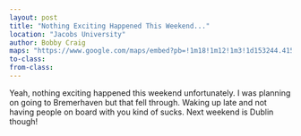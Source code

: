 ```yaml
---
layout: post
title: "Nothing Exciting Happened This Weekend..."
location: "Jacobs University"
author: Bobby Craig
maps: "https://www.google.com/maps/embed?pb=!1m18!1m12!1m3!1d153244.41592589748!2d8.596204040652324!3d53.12017489544124!2m3!1f0!2f0!3f0!3m2!1i1024!2i768!4f13.1!3m3!1m2!1s0x47b128100ceee335%3A0xc2e8885cf937df51!2sBremen%2C+Germany!5e0!3m2!1sen!2sus!4v1486819410759"
to-class:
from-class:
---
```


Yeah, nothing exciting happened this weekend unfortunately. I was planning on going to Bremerhaven but that fell through. Waking up late and not having people on board with you kind of sucks. Next weekend is Dublin though!
